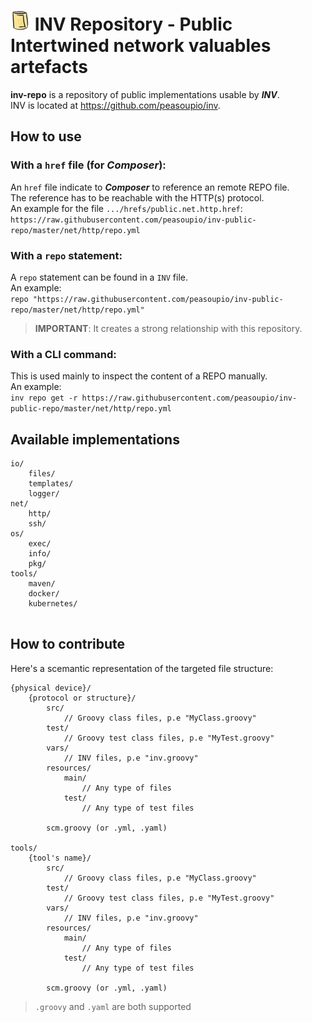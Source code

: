 # ![TiteCan](https://github.com/peasoupio/inv/blob/master/core/src/main/resources/public/favicon-32x32.png) INV Repository - Public Intertwined network valuables artefacts

**inv-repo** is a repository of public implementations usable by ***INV***.  
INV is located at https://github.com/peasoupio/inv.  

## How to use  
  
### With a `href` file (for ***Composer***):
An `href` file indicate to ***Composer*** to reference an remote REPO file.  
The reference has to be reachable with the HTTP(s) protocol.  
An example for the file `.../hrefs/public.net.http.href`:
`https://raw.githubusercontent.com/peasoupio/inv-public-repo/master/net/http/repo.yml`

### With a `repo` statement:
A `repo` statement can be found in a `INV` file.   
An example:  
`repo "https://raw.githubusercontent.com/peasoupio/inv-public-repo/master/net/http/repo.yml"`
>**IMPORTANT**: It creates a strong relationship with this repository.

### With a CLI command:
This is used mainly to inspect the content of a REPO manually.  
An example:  
`inv repo get -r https://raw.githubusercontent.com/peasoupio/inv-public-repo/master/net/http/repo.yml`

## Available implementations
```
io/
    files/
    templates/
    logger/
net/
    http/     
    ssh/  
os/
    exec/  
    info/
    pkg/
tools/
    maven/
    docker/
    kubernetes/
    
```

## How to contribute
Here's a scemantic representation of the targeted file structure:
```
{physical device}/
    {protocol or structure}/
        src/
            // Groovy class files, p.e "MyClass.groovy"
        test/
            // Groovy test class files, p.e "MyTest.groovy"
        vars/
            // INV files, p.e "inv.groovy"
        resources/
            main/
                // Any type of files
            test/
                // Any type of test files
        
        scm.groovy (or .yml, .yaml)
          
tools/
    {tool's name}/
        src/
            // Groovy class files, p.e "MyClass.groovy"
        test/
            // Groovy test class files, p.e "MyTest.groovy"
        vars/
            // INV files, p.e "inv.groovy"
        resources/
            main/
                // Any type of files
            test/
                // Any type of test files
        
        scm.groovy (or .yml, .yaml)
```
> `.groovy` and `.yaml` are both supported

